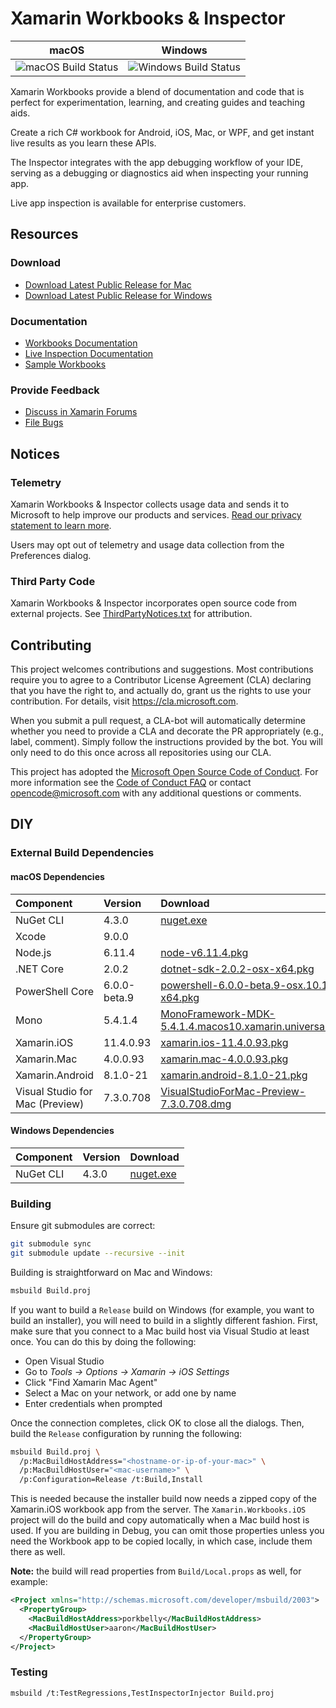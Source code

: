 # Xamarin Workbooks & Inspector

| macOS               | Windows             |
| ------------------- | ------------------- |
| ![][macbuildstatus] | ![][winbuildstatus] |

Xamarin Workbooks provide a blend of documentation and code that is perfect
for experimentation, learning, and creating guides and teaching aids.

Create a rich C# workbook for Android, iOS, Mac, or WPF, and get instant
live results as you learn these APIs.

The Inspector integrates with the app debugging workflow of your IDE,
serving as a debugging or diagnostics aid when inspecting your running app.

Live app inspection is available for enterprise customers.

## Resources

### Download

* [Download Latest Public Release for Mac](https://dl.xamarin.com/interactive/XamarinInteractive.pkg)
* [Download Latest Public Release for Windows](https://dl.xamarin.com/interactive/XamarinInteractive.msi)

### Documentation

* [Workbooks Documentation](https://developer.xamarin.com/guides/cross-platform/workbooks/)
* [Live Inspection Documentation](https://developer.xamarin.com/guides/cross-platform/inspector/)
* [Sample Workbooks](https://github.com/xamarin/Workbooks)

### Provide Feedback

* [Discuss in Xamarin Forums](https://forums.xamarin.com/categories/inspector)
* [File Bugs](https://bugzilla.xamarin.com/enter_bug.cgi?product=Workbooks%20%26%20Inspector)

## Notices

### Telemetry

Xamarin Workbooks & Inspector collects usage data and sends it to Microsoft to
help improve our products and services. [Read our privacy statement to learn
more](https://go.microsoft.com/fwlink/?LinkID=824704).

Users may opt out of telemetry and usage data collection from the Preferences
dialog.

### Third Party Code

Xamarin Workbooks & Inspector incorporates open source code from external
projects. See [ThirdPartyNotices.txt](ThirdPartyNotices.txt) for attribution.

## Contributing

This project welcomes contributions and suggestions. Most contributions require
you to agree to a Contributor License Agreement (CLA) declaring that you have
the right to, and actually do, grant us the rights to use your contribution.
For details, visit https://cla.microsoft.com.

When you submit a pull request, a CLA-bot will automatically determine whether
you need to provide a CLA and decorate the PR appropriately (e.g., label,
comment). Simply follow the instructions provided by the bot. You will only
need to do this once across all repositories using our CLA.

This project has adopted the [Microsoft Open Source Code of Conduct](https://opensource.microsoft.com/codeofconduct/).
For more information see the [Code of Conduct FAQ](https://opensource.microsoft.com/codeofconduct/faq/)
or contact [opencode@microsoft.com](mailto:opencode@microsoft.com) with any
additional questions or comments.

## DIY

### External Build Dependencies

#### macOS Dependencies

| Component                       | Version      | Download                                                                                                                                                          |
| :------------------------------ | :----------- | :---------------------------------------------------------------------------------------------------------------------------------------------------------------- |
| NuGet CLI                       | 4.3.0        | [nuget.exe](https://dist.nuget.org/win-x86-commandline/v4.3.0/nuget.exe)                                                                                          |
| Xcode                           | 9.0.0        |                                                                                                                                                                   |
| Node.js                         | 6.11.4       | [node-v6.11.4.pkg](https://nodejs.org/dist/6.11.4/node-v6.11.4.pkg)                                                                                               |
| .NET Core                       | 2.0.2        | [dotnet-sdk-2.0.2-osx-x64.pkg](https://download.microsoft.com/download/7/3/A/73A3E4DC-F019-47D1-9951-0453676E059B/dotnet-sdk-2.0.2-osx-x64.pkg)                   |
| PowerShell Core                 | 6.0.0-beta.9 | [powershell-6.0.0-beta.9-osx.10.12-x64.pkg](https://github.com/PowerShell/PowerShell/releases/download/v6.0.0-beta.9/powershell-6.0.0-beta.9-osx.10.12-x64.pkg)   |
| Mono                            | 5.4.1.4      | [MonoFramework-MDK-5.4.1.4.macos10.xamarin.universal.pkg](https://dl.xamarin.com/MonoFrameworkMDK/Macx86/MonoFramework-MDK-5.4.1.4.macos10.xamarin.universal.pkg) |
| Xamarin.iOS                     | 11.4.0.93    | [xamarin.ios-11.4.0.93.pkg](https://dl.xamarin.com/MonoTouch/Mac/xamarin.ios-11.4.0.93.pkg)                                                                       |
| Xamarin.Mac                     | 4.0.0.93     | [xamarin.mac-4.0.0.93.pkg](https://dl.xamarin.com/XamarinforMac/Mac/xamarin.mac-4.0.0.93.pkg)                                                                     |
| Xamarin.Android                 | 8.1.0-21     | [xamarin.android-8.1.0-21.pkg](https://dl.xamarin.com/MonoforAndroid/Mac/xamarin.android-8.1.0-21.pkg)                                                            |
| Visual Studio for Mac (Preview) | 7.3.0.708    | [VisualStudioForMac-Preview-7.3.0.708.dmg](https://dl.xamarin.com/VsMac/VisualStudioForMac-Preview-7.3.0.708.dmg)                                                 |

#### Windows Dependencies

| Component | Version | Download                                                                 |
| :-------- | :------ | :----------------------------------------------------------------------- |
| NuGet CLI | 4.3.0   | [nuget.exe](https://dist.nuget.org/win-x86-commandline/v4.3.0/nuget.exe) |

### Building

Ensure git submodules are correct:

```bash
git submodule sync
git submodule update --recursive --init
```

Building is straightforward on Mac and Windows:

```bash
msbuild Build.proj
```

If you want to build a `Release` build on Windows (for example, you want to
build an installer), you will need to build in a slightly different fashion.
First, make sure that you connect to a Mac build host via Visual Studio at
least once. You can do this by doing the following:

* Open Visual Studio
* Go to _Tools → Options → Xamarin → iOS Settings_
* Click "Find Xamarin Mac Agent"
* Select a Mac on your network, or add one by name
* Enter credentials when prompted

Once the connection completes, click OK to close all the dialogs. Then,
build the `Release` configuration by running the following:

```bash
msbuild Build.proj \
  /p:MacBuildHostAddress="<hostname-or-ip-of-your-mac>" \
  /p:MacBuildHostUser="<mac-username>" \
  /p:Configuration=Release /t:Build,Install
```

This is needed because the installer build now needs a zipped copy of the
Xamarin.iOS workbook app from the server. The `Xamarin.Workbooks.iOS` project
will do the build and copy automatically when a Mac build host is used. If you
are building in Debug, you can omit those properties unless you need the
Workbook app to be copied locally, in which case, include them there as well.

**Note:** the build will read properties from `Build/Local.props` as well,
for example:

```xml
<Project xmlns="http://schemas.microsoft.com/developer/msbuild/2003">
  <PropertyGroup>
    <MacBuildHostAddress>porkbelly</MacBuildHostAddress>
    <MacBuildHostUser>aaron</MacBuildHostUser>
  </PropertyGroup>
</Project>
```

### Testing

```bash
msbuild /t:TestRegressions,TestInspectorInjector Build.proj
```

[vs]: https://www.visualstudio.com/vs/preview
[dotnetcore]: https://dotnetcli.blob.core.windows.net/dotnet/Sdk/2.0.0-preview3-006689/dotnet-sdk-2.0.0-preview3-006689-win-x64.exe
[node]: https://nodejs.org/en/download/
[7zip]: http://www.7-zip.org/download.html

[macbuildstatus]: https://devdiv.visualstudio.com/_apis/public/build/definitions/0bdbc590-a062-4c3f-b0f6-9383f67865ee/6539/badge "macOS Build Status"

[winbuildstatus]: https://devdiv.visualstudio.com/_apis/public/build/definitions/0bdbc590-a062-4c3f-b0f6-9383f67865ee/6563/badge "Windows Build Status"
